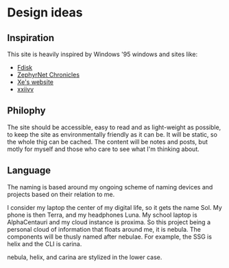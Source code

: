 # Design ideas

## Inspiration

This site is heavily inspired by Windows '95 windows and sites like:
- [Fdisk](https://fdisk.space)
- [ZephyrNet Chronicles](https://chronicles.zephyrnet.hackclub.com/arcade/)
- [Xe's website](https://christine.website/)
- [xxiivv](https://wiki.xxiivv.com)

## Philophy 
The site should be accessible, easy to read and as light-weight as possible, to keep the site as environmentally friendly as it can be. It will be static, so the whole thig can be cached. The content will be notes and posts, but motly for myself and those who care to see what I'm thinking about. 

## Language
The naming is based around my ongoing scheme of naming devices and projects based on their relation to me.

I consider my laptop the center of my digital life, so it gets the name Sol. My phone is then Terra, and my headphones Luna. My school laptop is AlphaCentauri and my cloud instance is proxima. So this project being a personal cloud of information that floats around me, it is nebula. The components will be thusly named after nebulae. For example, the SSG is helix and the CLI is carina. 

nebula, helix, and carina are stylized in the lower case.